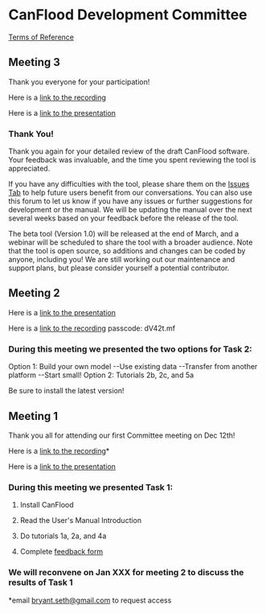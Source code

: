 # CanFlood Development Committee

[Terms of Reference](https://github.com/IBIGroupCanWest/CanFlood/blob/master/committee/Terms%20of%20Reference%20CanFlood_EN.docx)

## Meeting 3
Thank you everyone for your participation! 

Here is a [link to the recording](https://drive.google.com/file/d/1TK2bvfw-cVxONJwQ6JyyjxFBtWfogkbU/view?usp=sharing)

Here is a [link to the presentation](https://github.com/IBIGroupCanWest/CanFlood/blob/master/committee/tasks/CanFlood%20-%20committee%20meet%203%20-%20presentation.pdf)


### Thank You!
Thank you again for your detailed review of the draft CanFlood software. Your feedback was invaluable, and the time you spent reviewing the tool is appreciated. 

If you have any difficulties with the tool, please share them on the [Issues Tab](https://github.com/IBIGroupCanWest/CanFlood/issues) to help future users benefit from our conversations. You can also use this forum to let us know if you have any issues or further suggestions for development or the manual. We will be updating the manual over the next several weeks based on your feedback before the release of the tool.

The beta tool (Version 1.0) will be released at the end of March, and a webinar will be scheduled to share the tool with a broader audience. Note that the tool is open source, so additions and changes can be coded by anyone, including you! We are still working out our maintenance and support plans, but please consider yourself a potential contributor.

## Meeting 2

Here is a [link to the presentation](https://github.com/IBIGroupCanWest/CanFlood/blob/master/committee/tasks/02/CanFlood%20-%20commitee%20meet%202%20(2021%2001%2028).pptx.pdf)

Here is a [link to the recording](https://us02web.zoom.us/rec/share/Lbtw5Eg9CQvr6vcrz6orfbcJu2muYHS2TLpdkxDGIA2Yt8NRKuFv3E4YZNqT7vyx.WVboPi8y47VCwgeO) passcode: dV42t.mf

### During this meeting we presented the two options for Task 2:
Option 1: Build your own model
--Use existing data
--Transfer from another platform
--Start small!
Option 2: Tutorials 2b, 2c, and 5a

Be sure to install the latest version!

## Meeting 1
Thank you all for attending our first Committee meeting on Dec 12th!

Here is a [link to the recording](https://youtu.be/SOGrUPylyHM)*  

Here is a [link to the presentation](https://github.com/IBIGroupCanWest/CanFlood/blob/master/committee/tasks/01/CanFlood%20-%20commitee%20meet%201%20(2020%2012%2016).pdf)

### During this meeting we presented Task 1: 
  
1) Install CanFlood
  
2) Read the User's Manual Introduction
  
3) Do tutorials 1a, 2a, and 4a
  
4) Complete [feedback form](https://docs.google.com/forms/d/e/1FAIpQLSegbTw9G5BURtstqhOdsuGtfbGrMEByYmu31ctImSxgOx4EeA/viewform?usp=sf_link)

### We will reconvene on Jan XXX for meeting 2 to discuss the results of Task 1


*email bryant.seth@gmail.com to request access
